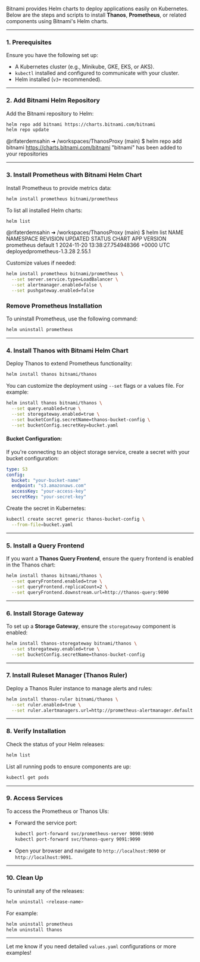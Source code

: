 Bitnami provides Helm charts to deploy applications easily on Kubernetes. Below are the steps and scripts to install **Thanos**, **Prometheus**, or related components using Bitnami's Helm charts.

---

### **1. Prerequisites**
Ensure you have the following set up:
- A Kubernetes cluster (e.g., Minikube, GKE, EKS, or AKS).
- `kubectl` installed and configured to communicate with your cluster.
- Helm installed (`v3+` recommended).

---

### **2. Add Bitnami Helm Repository**

Add the Bitnami repository to Helm:
```bash
helm repo add bitnami https://charts.bitnami.com/bitnami
helm repo update
```

@rifaterdemsahin ➜ /workspaces/ThanosProxy (main) $ helm repo add bitnami https://charts.bitnami.com/bitnami
"bitnami" has been added to your repositories


---

### **3. Install Prometheus with Bitnami Helm Chart**

Install Prometheus to provide metrics data:
```bash
helm install prometheus bitnami/prometheus
```

To list all installed Helm charts:
```bash
helm list
```
@rifaterdemsahin ➜ /workspaces/ThanosProxy (main) $ helm list
NAME            NAMESPACE       REVISION        UPDATED                                 STATUS  CHART                    APP VERSION
prometheus      default         1               2024-11-20 13:38:27.754948366 +0000 UTC deployedprometheus-1.3.28        2.55.1     

Customize values if needed:
```bash
helm install prometheus bitnami/prometheus \
  --set server.service.type=LoadBalancer \
  --set alertmanager.enabled=false \
  --set pushgateway.enabled=false
```

### **Remove Prometheus Installation**

To uninstall Prometheus, use the following command:
```bash
helm uninstall prometheus
```
---

### **4. Install Thanos with Bitnami Helm Chart**

Deploy Thanos to extend Prometheus functionality:
```bash
helm install thanos bitnami/thanos
```

You can customize the deployment using `--set` flags or a values file. For example:
```bash
helm install thanos bitnami/thanos \
  --set query.enabled=true \
  --set storegateway.enabled=true \
  --set bucketConfig.secretName=thanos-bucket-config \
  --set bucketConfig.secretKey=bucket.yaml
```

#### Bucket Configuration:
If you're connecting to an object storage service, create a secret with your bucket configuration:
```yaml
type: S3
config:
  bucket: "your-bucket-name"
  endpoint: "s3.amazonaws.com"
  accessKey: "your-access-key"
  secretKey: "your-secret-key"
```

Create the secret in Kubernetes:
```bash
kubectl create secret generic thanos-bucket-config \
  --from-file=bucket.yaml
```

---

### **5. Install a Query Frontend**

If you want a **Thanos Query Frontend**, ensure the query frontend is enabled in the Thanos chart:
```bash
helm install thanos bitnami/thanos \
  --set queryFrontend.enabled=true \
  --set queryFrontend.replicaCount=2 \
  --set queryFrontend.downstream.url=http://thanos-query:9090
```

---

### **6. Install Storage Gateway**

To set up a **Storage Gateway**, ensure the `storegateway` component is enabled:
```bash
helm install thanos-storegateway bitnami/thanos \
  --set storegateway.enabled=true \
  --set bucketConfig.secretName=thanos-bucket-config
```

---

### **7. Install Ruleset Manager (Thanos Ruler)**

Deploy a Thanos Ruler instance to manage alerts and rules:
```bash
helm install thanos-ruler bitnami/thanos \
  --set ruler.enabled=true \
  --set ruler.alertmanagers.url=http://prometheus-alertmanager.default.svc.cluster.local:9093
```

---

### **8. Verify Installation**

Check the status of your Helm releases:
```bash
helm list
```

List all running pods to ensure components are up:
```bash
kubectl get pods
```

---

### **9. Access Services**

To access the Prometheus or Thanos UIs:
- Forward the service port:
  ```bash
  kubectl port-forward svc/prometheus-server 9090:9090
  kubectl port-forward svc/thanos-query 9091:9090
  ```
- Open your browser and navigate to `http://localhost:9090` or `http://localhost:9091`.

---

### **10. Clean Up**

To uninstall any of the releases:
```bash
helm uninstall <release-name>
```

For example:
```bash
helm uninstall prometheus
helm uninstall thanos
```

---

Let me know if you need detailed `values.yaml` configurations or more examples!